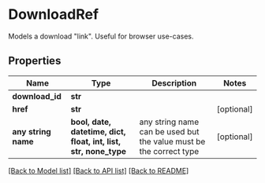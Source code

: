 # DownloadRef

Models a download \"link\".  Useful for browser use-cases.

## Properties
Name | Type | Description | Notes
------------ | ------------- | ------------- | -------------
**download_id** | **str** |  | 
**href** | **str** |  | [optional] 
**any string name** | **bool, date, datetime, dict, float, int, list, str, none_type** | any string name can be used but the value must be the correct type | [optional]

[[Back to Model list]](../README.md#documentation-for-models) [[Back to API list]](../README.md#documentation-for-api-endpoints) [[Back to README]](../README.md)


